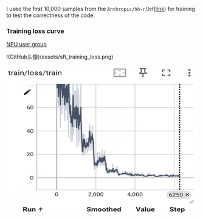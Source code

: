 I used the first 10,000 samples from the ```Anthropic/hh-rlhf```([link](https://huggingface.co/datasets/Anthropic/hh-rlhf)) for training to test the correctness of the code.

### Training loss curve

[NPU user group](assets/sft_training_loss.png)

!(GitHub头像)(assets/sft_training_loss.png)

<img width="522" height="389" alt="image" src="../assets/sft_training_loss.png" />

